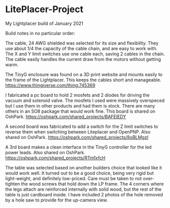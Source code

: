 # LitePlacer-Project
 My Lightplacer build of January 2021

Build notes in no particular order:

The cable, 24 AWG shielded was selected for its size and flexibility.  They use about 1/4 the capacity of the cable chain, and are easy to work with.
The X and Y limit switches use one cable each, saving 2 cables in the chain.  The cable easily handles the current draw from the motors without getting warm.

The TinyG enclosure was found on a 3D print website and mounts easily to the frame of the Lightplacer.  This keeps the cables short and manageable.
https://www.thingiverse.com/thing:745369

I fabricated a pc board to hold 2 mosfets and 2 diodes for driving the vacuum and solenoid valve.  The mosfets I used were massively overspeced but I use them in other products and had them is stock.  There are many others in an SO8 package that would work fine.
This board is shared on OshPark.  https://oshpark.com/shared_projects/BAFElEDY

A second board was fabricated to add a switch for the Z limit switches to reverse them when switching between Liteplacer and OpenPNP.  Also shared on OshPark.  https://oshpark.com/shared_projects/8oBLMgzI

A 3rd board makes a clean interface in the TinyG controller for the led power leads.  Also shared on OshPark.  https://oshpark.com/shared_projects/RTm1xfcH

The table was selected based on another builders choice that looked like it would work well.  It turned out to be a good choice, being very rigid but light-weight, and definitely low-priced.  Care must be taken to not over-tighten the wood screws that hold down the LP frame.  The 4 corners where the legs attach are reinforced internally with solid wood, but the rest of the table is just cardboard inside.  I have included 2 photos of the hole removed by a hole saw to provide for the up-camera view.

